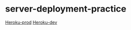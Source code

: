 # server-deployment-practice

[Heroku-prod](https://mohammed-server-deploy-prod.herokuapp.com/data)
[Heroku-dev](https://mohammed-server-deploy-dev.herokuapp.com/data)
